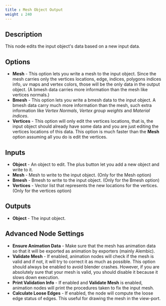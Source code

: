 ```yaml
---
title : Mesh Object Output
weight : 240
---
```


## Description

This node edits the input object's data based on a new input data.

## Options

- **Mesh** - This option lets you write a mesh to the input
    object. Since the mesh carries only the vertices
    locations, edge, indices, polygons indices info, uv maps and vertex colors,
    those will be the only data in the output object. (A bmesh data carries more
    information than the mesh like vertices normals.)
- **Bmesh** - This option lets you write a bmesh data to the input
    object. A bmesh data carry much more information than the mesh,
    such extra information like *Vertex Normals*, *Vertex group weights*
    and *Material indices*.
- **Vertices** - This option will only edit the vertices locations,
    that is, the input object should already have some data and you are
    just editing the vertices locations of this data. This option is
    much faster than the **Mesh** option assuming all you do is
    edit the vertices.

## Inputs

- **Object** - An object to edit. The plus button let you add a new
    object and write to it.
- **Mesh** - Mesh to write to the input object. (Only for
    the Mesh option)
- **Bmesh** - Bmesh to write to the input object. (Only for the Bmesh
    option)
- **Vertices** - Vector list that represents the new locations for the
    vertices. (Only for the vertices option)

## Outputs

- **Object** - The input object.

## Advanced Node Settings

- **Ensure Animation Data** - Make sure that the mesh has animation data so that
    it will be exported as animation by exporters (mainly Alembic).
- **Validate Mesh** - If enabled, animation nodes will check if the
    mesh is valid and if not, it will try to correct it as much as
    possible. This option should always be enabled to avoid blender
    crashes. However, if you are absolutely sure that your mesh is
    valid, you should disable it because it slows down execution.
- **Print Validation Info** - If enabled and **Validate Mesh** is
    enabled, animation nodes will print the procedures taken to fix the
    input mesh.
- **Calculate Loose Edges** - If enabled, the node will compute the loose edge
  status of edges. This useful for drawing the mesh in the view-port.
